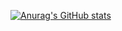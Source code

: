 [![Anurag's GitHub stats](https://github-readme-stats.vercel.app/api?username=satoshi7190&show_icons=true&theme=dark)](https://github.com/anuraghazra/github-readme-stats)
